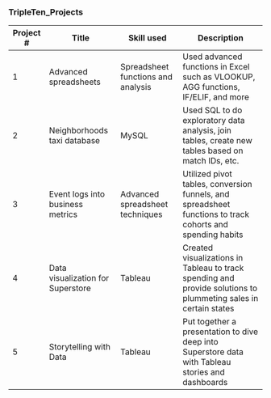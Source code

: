 ### TripleTen_Projects

| Project # | Title | Skill used | Description |
| ---- | ---- | ---- | ---- |
| 1 | Advanced spreadsheets | Spreadsheet functions and analysis | Used advanced functions in Excel such as VLOOKUP, AGG functions, IF/ELIF, and more |
| 2 | Neighborhoods taxi database | MySQL | Used SQL to do exploratory data analysis, join tables, create new tables based on match IDs, etc. |
| 3 | Event logs into business metrics | Advanced spreadsheet techniques | Utilized pivot tables, conversion funnels, and spreadsheet functions to track cohorts and spending habits |
| 4 | Data visualization for Superstore | Tableau | Created visualizations in Tableau to track spending and provide solutions to plummeting sales in certain states |
| 5 | Storytelling with Data | Tableau | Put together a presentation to dive deep into Superstore data with Tableau stories and dashboards |
